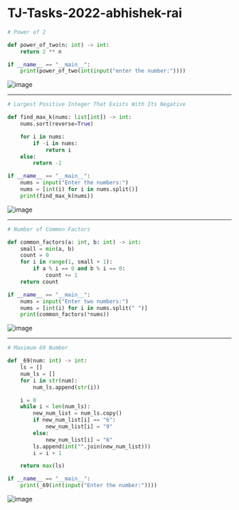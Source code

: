 # TJ-Tasks-2022-abhishek-rai

```py
# Power of 2

def power_of_two(n: int) -> int:
    return 2 ** n

if __name__ == "__main__":
    print(power_of_two(int(input("enter the number:"))))
```

![image](https://user-images.githubusercontent.com/111655497/201627781-4f083f35-0f53-499d-a5e8-6dde48ea519d.png)

---

```py
# Largest Positive Integer That Exists With Its Negative

def find_max_k(nums: list[int]) -> int:
    nums.sort(reverse=True)

    for i in nums:
        if -i in nums:
            return i
    else:
        return -1

if __name__ == "__main__":
    nums = input("Enter the numbers:")
    nums = [int(i) for i in nums.split()]
    print(find_max_k(nums))
```

![image](https://user-images.githubusercontent.com/111655497/201628326-8a45a2c1-6d4c-40ac-b5d1-3c89b58fdfc5.png)

---

```py
# Number of Common Factors

def common_factors(a: int, b: int) -> int:
    small = min(a, b)
    count = 0
    for i in range(1, small + 1):
        if a % i == 0 and b % i == 0:
            count += 1
    return count

if __name__ == "__main__":
    nums = input("Enter two numbers:")
    nums = [int(i) for i in nums.split(" ")]
    print(common_factors(*nums))
```

![image](https://user-images.githubusercontent.com/111655497/201628559-2e98e91a-79cd-46ce-87c5-ee7553c526c8.png)

---

```py
# Maximum 69 Number

def _69(num: int) -> int:
    ls = []
    num_ls = []
    for i in str(num):
        num_ls.append(str(i))

    i = 0
    while i < len(num_ls):
        new_num_list = num_ls.copy()
        if new_num_list[i] == "6":
            new_num_list[i] = "9"
        else:
            new_num_list[i] = "6"
        ls.append(int("".join(new_num_list)))
        i = i + 1

    return max(ls)

if __name__ == "__main__":
    print(_69(int(input("Enter the number:"))))
```

![image](https://user-images.githubusercontent.com/111655497/201628868-e7f0980c-cf89-4e8a-8dc0-553701ac4661.png)

